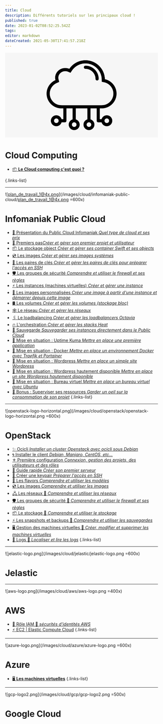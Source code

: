 ```yaml
---
title: Cloud
description: Différents tutoriels sur les principaux cloud !
published: true
date: 2023-01-02T08:52:25.542Z
tags: 
editor: markdown
dateCreated: 2021-05-30T17:41:57.218Z
---
```


![117-1174725_cloud-computing-cloud-computing-icon-transparent.jpeg](/117-1174725_cloud-computing-cloud-computing-icon-transparent.jpeg)
# Cloud Computing
   - [📦 **Le Cloud computing c'est quoi ?**](/Cloud/Cloud-Computing) 

{.links-list}


---

![plan_de_travail_1@4x.png](/images/cloud/infomaniak-public-cloud/plan_de_travail_1@4x.png =600x)
# Infomaniak Public Cloud
 - [📑 Présentation du Public Cloud Infomaniak *Quel type de cloud et ses prix*](https://www.infomaniak.com/fr/hebergement/public-cloud)
 - [🏁 Premiers pas*Créer et gérer son premier projet et utilisateur*](/Cloud/IPC/Premier-Pas)
 - [📦 Le stockage object *Créer et gérer ses container Swift et ses objects*](/Cloud/IPC/Swift-Stockage) 
 - [💿 Les images *Créer et gérer ses images systèmes*](/Cloud/IPC/Glance-Images)
 - [🔑 Les paires de clés *Créer et gérer les paires de clés pour préparer l'accès en SSH*](/Cloud/IPC/Keypair) 
 - [🛡️ Les groupes de sécurité *Comprendre et utiliser le firewall et ses règles*](/Cloud/IPC/Security-Groups)
 - [⚡ Les instances (machines virtuelles) *Créer et gérer une instance*](/Cloud/IPC/Instances)
 - [📌 Les images personnalisées *Créer une image à partir d'une instance et démarrer depuis cette image*](/Cloud/IPC/Images-Personnalisées)
  - [🛢️ Les volumes *Créer et gérer les volumes (stockage bloc)*](/Cloud/IPC/Volumes)
  - [🕸️ Le réseau *Créer et gérer les réseaux*](/Cloud/IPC/Réseaux)
  - [🖇️ Le loadbalancing *Créer et gérer les loadbalancers Octavia*](/Cloud/IPC/Loadbalancing)
  - [🔥 L'orchestration *Créer et gérer les stacks Heat*](/Cloud/IPC/Orchestration)
  - [💾 Sauvegarde *Sauvegarder ses instances directement dans le Public Cloud*](/Cloud/IPC/Sauvegarde)
  - [💚 Mise en situation : Uptime Kuma *Mettre en place une première application*](/Cloud/IPC/UptimeKuma)
  - [💝 Mise en situation : Docker *Mettre en place un environnement Docker avec Traefik et Portainer*](/Cloud/IPC/Docker)
  - [💖 Mise en situation : Wordpress *Mettre en place un simple site Wordpress*](/Cloud/IPC/Wordpress)
  - [💞 Mise en situation : Wordpress hautement disponible *Mettre en place un site Wordpress hautement disponible*](/Cloud/IPC/Wordpress-HA)
  - [🧡 Mise en situation : Bureau virtuel *Mettre en place un bureau virtuel avec Ubuntu*](/Cloud/IPC/Bureau-Virtuel)
  - [💙 Bonus : Superviser ses ressources *Garder un oeil sur la consommation de son projet*](/Cloud/IPC/Supervision)
{.links-list}


---

![openstack-logo-horizontal.png](/images/cloud/openstack/openstack-logo-horizontal.png =600x)
# OpenStack
- [✨ Ocicli *Installer un cluster Openstack avec ocicli sous Debian*](/Cloud/OpenStack/Ocicli)
- [🌀 Installer le client *Debian, Manjaro, CentOS, etc...*](/Cloud/OpenStack/Installation)
- [⚜️ Première configuration *Connexion, gestion des projets, des utilisateurs et des rôles*](/Cloud/OpenStack/Environnement)
- [🏁 Guide rapide *Créer son premier serveur*](/Cloud/OpenStack/Premier-Pas)
- [🔑 Créer une keypair *Préparer l'accès en SSH*](/Cloud/OpenStack/Keypair)
- [💠 Les flavors *Comprendre et utiliser les modèles*](/Cloud/OpenStack/Flavors)
- [💿 Les images *Comprendre et utiliser les images*](/Cloud/OpenStack/Images)
- [🖧 Les réseaux 🚧 *Comprendre et utiliser les réseaux*](/Cloud/OpenStack/Réseaux)
- [🛡️ Les groupes de sécurité 🚧 *Comprendre et utiliser le firewall et ses règles*](/Cloud/OpenStack/Firewall)
- [📦 Le stockage 🚧 *Comprendre et utiliser le stockage*](/Cloud/OpenStack/Stockage)
- [⚡ Les snapshots et backups 🚧 *Comprendre et utiliser les sauvegardes*](/Cloud/OpenStack/Backups)
- [🖥️ Gestion des machines virtuelles 🚧 *Créer, modifier et supprimer les machines virtuelles*](/Cloud/OpenStack/Machine-virtuelle)
- [📃 Logs 🚧 *Localiser et lire les logs*](/Cloud/OpenStack/Logs)
{.links-list}
---
![jelastic-logo.png](/images/cloud/jelastic/jelastic-logo.png =600x)
# Jelastic

---
![aws-logo.png](/images/cloud/aws/aws-logo.png =400x)
# AWS
- [📃 Rôle IAM 🚧 *sécurités d'identités AWS*](/Cloud/AWS/IAM)
- [⚡ EC2 | Elastic Compute Cloud](/Cloud/AWS/EC2)
{.links-list}

---
![azure-logo.png](/images/cloud/azure/azure-logo.png =600x)
# Azure
   - [🖥️ **Les machines virtuelles**](/Cloud/Azure) 
{.links-list}
---
![gcp-logo2.png](/images/cloud/gcp/gcp-logo2.png =500x)
# Google Cloud